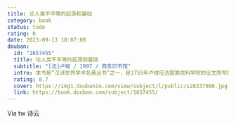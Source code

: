 ```yaml
---
title: 论人类不平等的起源和基础
category: book
status: todo
rating: 0
date: 2023-09-13 18:07:08
douban:
  id: "1657455"
  title: 论人类不平等的起源和基础
  subtitle: "[法]卢梭 / 1997 / 商务印书馆"
  intro: 本书是“汉译世界学术名著丛书”之一，是1755年卢梭应法国第戎科学院的征文而写的论文。在性质上，这是一部阐发政治思想的著作，其重要性仅次于1762年卢梭的《社会契约论》；而在思想体系上，本书可视为《社会契约论》的基础的绪论。当卢梭同时代的一些哲学家把人类的进步设想为一个不断上升的过程时，卢梭却已发现人类历史发展本身所具有的两面性（进步与落后）和所包含的内在矛盾。他认为贫困和奴役，亦即人类不平等的产
  rating: 8.7
  cover: https://img1.doubanio.com/view/subject/l/public/s28337980.jpg
  link: https://book.douban.com/subject/1657455/
---
```


Via tw 诗云